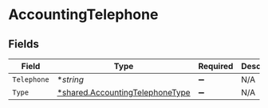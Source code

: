 # AccountingTelephone


## Fields

| Field                                                                                    | Type                                                                                     | Required                                                                                 | Description                                                                              |
| ---------------------------------------------------------------------------------------- | ---------------------------------------------------------------------------------------- | ---------------------------------------------------------------------------------------- | ---------------------------------------------------------------------------------------- |
| `Telephone`                                                                              | **string*                                                                                | :heavy_minus_sign:                                                                       | N/A                                                                                      |
| `Type`                                                                                   | [*shared.AccountingTelephoneType](../../../pkg/models/shared/accountingtelephonetype.md) | :heavy_minus_sign:                                                                       | N/A                                                                                      |